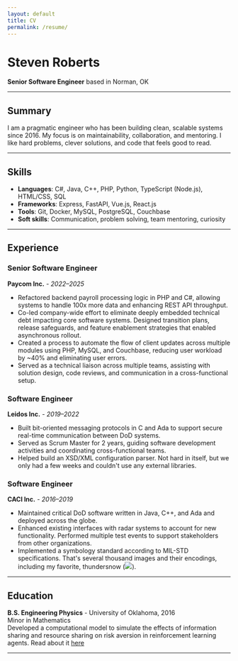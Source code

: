 ```yaml
---
layout: default
title: CV
permalink: /resume/
---
```


# Steven Roberts

**Senior Software Engineer** based in Norman, OK

---

##  Summary

I am a pragmatic engineer who has been building clean, scalable systems since 2016. My focus is on maintainability, collaboration, and mentoring. I like hard problems, clever solutions, and code that feels good to read.

---

## Skills

- **Languages**: C#, Java, C++, PHP, Python, TypeScript (Node.js), HTML/CSS, SQL
- **Frameworks**: Express, FastAPI, Vue.js, React.js
- **Tools**: Git, Docker, MySQL, PostgreSQL, Couchbase
- **Soft skills**: Communication, problem solving, team mentoring, curiosity

---

## Experience

### Senior Software Engineer
**Paycom Inc.** - *2022–2025*
- Refactored backend payroll processing logic in PHP and C#, allowing systems to handle 100x more data and enhancing REST API throughput.
- Co-led company-wide effort to eliminate deeply embedded technical debt impacting core software systems. Designed transition plans, release safeguards, and feature enablement strategies that enabled asynchronous rollout.
- Created a process to automate the flow of client updates across multiple modules using PHP, MySQL, and Couchbase, reducing user workload by ~40% and eliminating user errors.
- Served as a technical liaison across multiple teams, assisting with solution design, code reviews, and communication in a cross-functional setup.

### Software Engineer
**Leidos Inc.** - *2019–2022*
- Built bit-oriented messaging protocols in C and Ada to support secure real-time communication between DoD systems.
- Served as Scrum Master for 2 years, guiding software development activities and coordinating cross-functional teams.
- Helped build an XSD/XML configuration parser. Not hard in itself, but we only had a few weeks and couldn't use any external libraries.

### Software Engineer
**CACI Inc.** - *2016–2019*
- Maintained critical DoD software written in Java, C++, and Ada and deployed across the globe.
- Enhanced existing interfaces with radar systems to account for new functionality. Performed multiple test events to support stakeholders from other organizations.
- Implemented a symbology standard according to MIL-STD specifications. That's several thousand images and their encodings, including my favorite, thundersnow (<img src="../assets/images/ThunderSnow.png" id="thunder-snow" />).

---

## Education
**B.S. Engineering Physics** - University of Oklahoma, 2016\
Minor in Mathematics\
Developed a computational model to simulate the effects of information sharing and resource sharing on risk aversion in reinforcement learning agents. Read about it [here](https://ieeexplore.ieee.org/document/9002914)

---